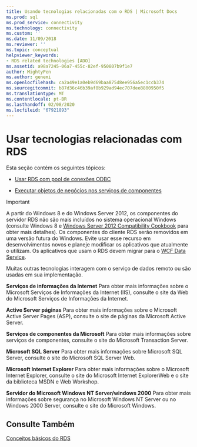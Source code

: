 ```yaml
---
title: Usando tecnologias relacionadas com o RDS | Microsoft Docs
ms.prod: sql
ms.prod_service: connectivity
ms.technology: connectivity
ms.custom: ''
ms.date: 11/09/2018
ms.reviewer: ''
ms.topic: conceptual
helpviewer_keywords:
- RDS related technologies [ADO]
ms.assetid: a98a7245-06a7-455c-82ef-950807b9f1e7
author: MightyPen
ms.author: genemi
ms.openlocfilehash: ca2a49e1a0eb9d69baa875d8ee956a5ec1ccb374
ms.sourcegitcommit: b87d36c46b39af8b929ad94ec707dee8800950f5
ms.translationtype: MT
ms.contentlocale: pt-BR
ms.lasthandoff: 02/08/2020
ms.locfileid: "67921893"
---
```

# <a name="using-related-technologies-with-rds"></a>Usar tecnologias relacionadas com RDS
Esta seção contém os seguintes tópicos:  
  
-   [Usar RDS com pool de conexões ODBC](../../../ado/guide/remote-data-service/using-rds-with-odbc-connection-pooling.md)  
  
-   [Executar objetos de negócios nos serviços de componentes](../../../ado/guide/remote-data-service/running-business-objects-in-component-services.md)  
  
> [!IMPORTANT]
>  A partir do Windows 8 e do Windows Server 2012, os componentes do servidor RDS não são mais incluídos no sistema operacional Windows (consulte Windows 8 e [Windows Server 2012 Compatibility Cookbook](https://www.microsoft.com/download/details.aspx?id=27416) para obter mais detalhes). Os componentes do cliente RDS serão removidos em uma versão futura do Windows. Evite usar esse recurso em desenvolvimentos novos e planeje modificar os aplicativos que atualmente o utilizam. Os aplicativos que usam o RDS devem migrar para o [WCF Data Service](https://go.microsoft.com/fwlink/?LinkId=199565).  
  
 Muitas outras tecnologias interagem com o serviço de dados remoto ou são usadas em sua implementação.  
  
 **Serviços de informações da Internet** Para obter mais informações sobre o Microsoft Serviços de Informações da Internet (IIS), consulte o site da Web do Microsoft Serviços de Informações da Internet.  
  
 **Active Server páginas** Para obter mais informações sobre o Microsoft Active Server Pages (ASP), consulte o site de páginas da Microsoft Active Server.  
  
 **Serviços de componentes da Microsoft** Para obter mais informações sobre serviços de componentes, consulte o site do Microsoft Transaction Server.  
  
 **Microsoft SQL Server** Para obter mais informações sobre Microsoft SQL Server, consulte o site do Microsoft SQL Server Web.  
  
 **Microsoft Internet Explorer** Para obter mais informações sobre o Microsoft Internet Explorer, consulte o site do Microsoft Internet ExplorerWeb e o site da biblioteca MSDN e Web Workshop.  
  
 **Servidor do Microsoft Windows NT Server/windows 2000** Para obter mais informações sobre segurança no Microsoft Windows NT Server ou no Windows 2000 Server, consulte o site do Microsoft Windows.  
  
## <a name="see-also"></a>Consulte Também  
 [Conceitos básicos do RDS](../../../ado/guide/remote-data-service/rds-fundamentals.md)



